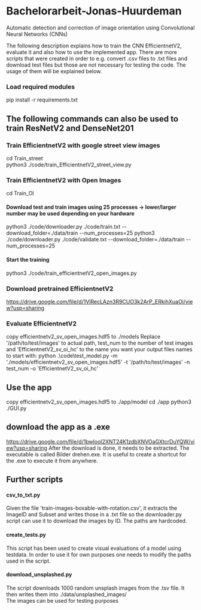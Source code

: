 # Bachelorarbeit-Jonas-Huurdeman
Automatic detection and correction of image orientation using Convolutional Neural Networks (CNNs) <br>

The following description explains how to train the CNN EfficientnetV2, evaluate it and also how to use the implemented app.
There are more scripts that were created in order to e.g. convert .csv files to .txt files and download test files but those are not necessary for testing the code.
The usage of them will be explained below.
### Load required modules
pip install -r requirements.txt

## The following commands can also be used to train ResNetV2 and DenseNet201
### Train EfficientnetV2 with google street view images
cd Train_street <br>
python3 ./code/train_EfficientnetV2_street_view.py
### Train EfficientnetV2 with Open Images
cd Train_OI
#### Download test and train images using 25 processes -> lower/larger number may be used depending on your hardware
python3 ./code/downloader.py ./code/train.txt --download_folder=./data/train --num_processes=25
python3 ./code/downloader.py ./code/validate.txt --download_folder=./data/train --num_processes=25
#### Start the training
python3 ./code/train_efficientnetV2_open_images.py

### Download pretrained EfficientnetV2
https://drive.google.com/file/d/1VlRecLAzn3R9CUO3k2ArP_ERkihXuaOj/view?usp=sharing <br>

### Evaluate EfficientnetV2
copy efficientnetv2_sv_open_images.hdf5 to ./models
Replace '/path/to/test/images' to actual path, test_num to the number of test images and 'EfficientnetV2_sv_oi_hc' to the name you want
your output files names to start with:
python .\code\test_model.py -m './models/efficientnetv2_sv_open_images.hdf5' -t '/path/to/test/images' -n test_num -o 'EfficientnetV2_sv_oi_hc'

## Use the app 
copy efficientnetv2_sv_open_images.hdf5 to ./app/model
cd ./app
python3 ./GUI.py

## download the app as a .exe
https://drive.google.com/file/d/1bwlooI2XNT24K1zdbXNVOaGXtcrDuYQW/view?usp=sharing
After the download is done, it needs to be extracted. The executable is called
Bilder drehen.exe. It is useful to create a shortcut for the .exe to execute it from anywhere.
## Further scripts
#### csv_to_txt.py
Given the file 'train-images-boxable-with-rotation.csv', it extracts the ImageID and Subset and writes those in a .txt file so the downloader.py script
can use it to download the images by ID. The paths are hardcoded.
#### create_tests.py
This script has been used to create visual evaluations of a model using testdata. In order to use it for own purposes one needs to modify the paths used in the script.
#### download_unsplashed.py
The script downloads 1000 random unsplash images from the .tsv file. It then writes them into ./data/unsplashed_images/ <br>
The images can be used for testing purposes
